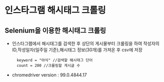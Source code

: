 # 인스타그램 해시태그 크롤링
## Selenium을 이용한 해시태그 크롤링

- 인스타그램에서 해시태그를 검색한 후 상단의 게시물부터 크롤링을 하여 작성자의 ID,작성일자(일주일 기준),해시태그 정보(30개)를 가져온 후  csv에 저장


        keyword = "야식" //검색할 해시태그 단어
        count = 200 //크롤링할 게시글 수
        
- chromedriver version : 99.0.4844.17
